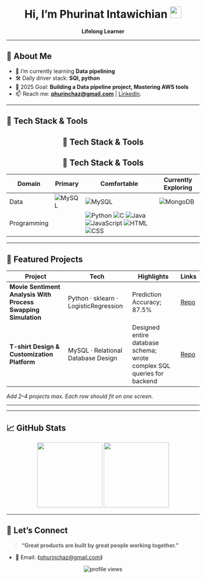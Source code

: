 <!-- Banner / Cover -->
<h1 align="center">Hi, I’m Phurinat Intawichian <img height="30" src="https://em-content.zobj.net/thumbs/120/apple/354/waving-hand_1f44b.png" /></h1>

<p align="center">
  <strong>Lifelong Learner</strong><br/>
</p>

---

## 🚀 About Me
- 🌱  I’m currently learning **Data pipelining**  
- 🛠  Daily driver stack: **SQl, python**  
- 🎯  2025 Goal: **Building a Data pipeline project, Mastering AWS tools**  
- 📫  Reach me: **phurinchaz@gmail.com** | [LinkedIn](https://www.linkedin.com/in/phurinut-intawichian-b03107369/).

---

## 🧰 Tech Stack & Tools
<div align="center">

## 🧰 Tech Stack & Tools

## 🧰 Tech Stack & Tools

| Domain      | Primary                                                                 | Comfortable                                                                                                                   | Currently Exploring                                                                 |
|-------------|-------------------------------------------------------------------------|-------------------------------------------------------------------------------------------------------------------------------|-------------------------------------------------------------------------------------|
| Data        | ![MySQL](https://img.shields.io/badge/MySQL-4169E1?logo=mysql&logoColor=white) | ![MySQL](https://img.shields.io/badge/MySQL-4169E1?logo=mysql&logoColor=white)                                                | ![MongoDB](https://img.shields.io/badge/MongoDB-47A248?logo=mongodb&logoColor=white) |
| Programming |                                                                         | ![Python](https://img.shields.io/badge/Python-3776AB?logo=python&logoColor=white) ![C](https://img.shields.io/badge/C-00599C?logo=c&logoColor=white) ![Java](https://img.shields.io/badge/Java-007396?logo=java&logoColor=white) ![JavaScript](https://img.shields.io/badge/JavaScript-F7DF1E?logo=javascript&logoColor=black) ![HTML](https://img.shields.io/badge/HTML5-E34F26?logo=html5&logoColor=white) ![CSS](https://img.shields.io/badge/CSS-1572B6?logo=css3&logoColor=white) |                                                                                     |

</div>

---

## 📌 Featured Projects
| Project | Tech | Highlights | Links |
|---------|------|-----------|-------|
| **Movie Sentiment Analysis With Process Swapping Simulation** | Python · sklearn · LogisticRegression | Prediction Accuracy; 87.5% | [Repo](https://github.com/frieRynz/OS_projerct-Antony2008) |
| **T-shirt Design & Customization Platform** | MySQL · Relational Database Design | Designed entire database schema; wrote complex SQL queries for backend | [Repo](https://github.com/MUICT-Class/672-projectphase2-sec2_group10) |


_Add 2–4 projects max. Each row should fit on one screen._

---

---

## 📈 GitHub Stats
<div align="center">
  <img height="170" src="https://github-readme-stats.vercel.app/api?username=frieRynz&show_icons=true&hide_border=true" />
  <img height="170" src="https://github-readme-stats.vercel.app/api/top-langs/?username=frieRynz&layout=compact&hide_border=true" />
</div>

---

## 🤝 Let’s Connect
> **“Great products are built by great people working together.”**

- 💌 Email: ⟪phurinchaz@gmail.com⟫  

<p align="center">
  <img src="https://komarev.com/ghpvc/?username=frieRynz&style=flat-square" alt="profile views"/>
</p>
